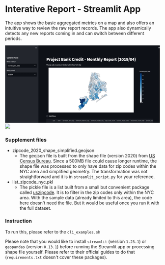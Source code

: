 # Interative Report - Streamlit App

The app shows the basic aggregated metrics on a map and also offers an intuitive way to review the raw report records. The app also dynamically detects any new reports coming in and can switch between different periods. 

![](https://github.com/HiIamJeff/project-bank-credit/blob/main/assets/app_part1.gif)
![](https://github.com/HiIamJeff/project-bank-credit/blob/main/assets/app_part2.gif)

### Supplement files
- zipcode_2020_shape_simplified.geojson
  - The geojson file is built from the shape file (version 2020) from [US Census Bureau](https://www.census.gov/geographies/mapping-files/time-series/geo/tiger-line-file.2020.html#list-tab-790442341). 
  Since a 500MB file could cause longer runtime, the shape file was processed to only have data for zip codes within the NYC area and simplified geometry. The transformation was not straightforward and it is in `streamlit_script.py` for your reference.
- list_zipcode_nyc.pkl
  - The pickle file is a list built from a small but convenient package called [uszipcode](https://github.com/MacHu-GWU/uszipcode-project). It is to filter in the zip codes only within the NYC area.
  With the sample data (already limited to this area), the code here doesn't need the file. But it would be useful once you run it with the full dataset.


### Instruction
To run this, please refer to the `cli_examples.sh`

Please note that you would like to install `streamlit` (version `1.23.1`) or `geopandas` (version `0.13.1`) before running the Streamlit app or processing shape file yourself. Please refer to their official guides to do that (`requirements.txt` doesn't cover these packages).


